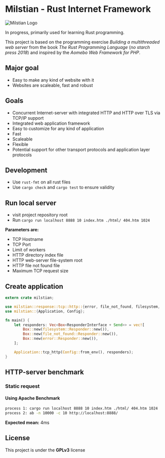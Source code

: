 # Milstian - Rust Internet Framework

![Milstian Logo](https://raw.githubusercontent.com/cjohansson/milstian-rust-internet-framework/master/html/img/logo1-modified.jpg)

In progress, primarily used for learning Rust programming.

This project is based on the programming exercise *Building a multithreaded web server* from the book *The Rust Programming Language* (*no starch press 2018*) and inspired by the *Aomebo Web Framework for PHP*.

## Major goal
* Easy to make any kind of website with it
* Websites are scaleable, fast and robust

## Goals
* Concurrent Internet-server with integrated HTTP and HTTP over TLS via TCP/IP support
* Integrated web application framework
* Easy to customize for any kind of application
* Fast
* Scaleable
* Flexible
* Potential support for other transport protocols and application layer protocols

## Development

* Use `rust-fmt` on all rust files
* Use `cargo check` and `cargo test` to ensure validity

## Run local server

* visit project repository root
* Run `cargo run localhost 8888 10 index.htm ./html/ 404.htm 1024`

**Parameters are:**
* TCP Hostname
* TCP Port
* Limit of workers
* HTTP directory index file
* HTTP web-server file-system root
* HTTP file not found file
* Maximum TCP request size

## Create application

``` rust
extern crate milstian;

use milstian::response::tcp::http::{error, file_not_found, filesystem, ResponderInterface};
use milstian::{Application, Config};

fn main() {
    let responders: Vec<Box<ResponderInterface + Send>> = vec![
        Box::new(filesystem::Responder::new()),
        Box::new(file_not_found::Responder::new()),
        Box::new(error::Responder::new()),
    ];

    Application::tcp_http(Config::from_env(), responders);
}
```

## HTTP-server benchmark

### Static request

#### Using Apache Benchmark

``` bash
process 1: cargo run localhost 8888 10 index.htm ./html/ 404.htm 1024
process 2: ab -n 10000 -c 10 http://localhost:8888/
```

**Expected mean:** 4ms

## License

This project is under the **GPLv3** license
